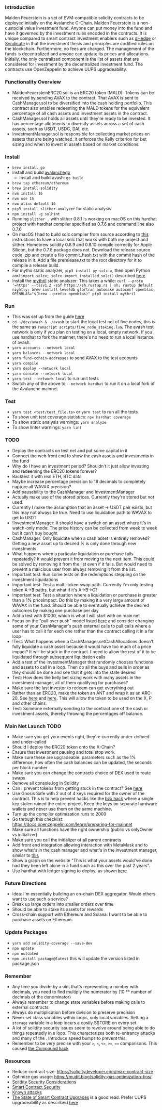 ### Introduction
Malden Feuerstein is a set of EVM-compatible solidity contracts to be deployed initially on the Avalanche C-Chain. Malden Feuerstein is a non-custodial value investment fund. Anyone can put money into the fund and have it governed by the investment rules encoded in the contracts. It is unique compared to smart contract investment enablers such as [dHedge](https://www.dhedge.org) or [Syndicate](https://syndicate.io) in that the investment thesis and principles are codified rules on the blockchain. Furthermore, no fees are charged. The management of the funds is decentralized and anyone can update its prices and allocations. Initially, the only centralized component is the list of assets that are considered for investment by the decentralized investment fund. The contracts use OpenZeppelin to achieve UUPS upgradeability.

### Functionality Overview
- MaldenFeuersteinERC20.sol is an ERC20 token (MALD). Tokens can be received by sending AVAX to the contract. That AVAX is sent to CashManager.sol to be diversified into the cash holding portfolio. This contract also enables redeeming the MALD tokens for the equivalent percentage of all cash assets and investment assets in the contract.
- CashManager.sol holds all assets until they're ready to be invested. It has percentage allotments to diversify assets across a set of cash assets, such as USDT, USDC, DAI, etc.
- InvestmentManager.sol is responsible for collecting market prices on assets that are being watched. It enforces the Kelly criterion for bet sizing and when to invest in assets based on market conditions. 

### Install
- `brew install go`
- Install and build [avalanchego](https://github.com/ava-labs/avalanchego)
    - Install and build avash: `go build`
- `brew tap ethereum/ethereum`
- `brew install solidity`
- `nvm install 16`
- `nvm use 16`
- `nvm alias default 16`
- `pip3 install slither-analyzer` for static analysis
- `npm install -g solhint`
- Running `slither .` with slither 0.8.1 is working on macOS on this hardhat project with hardhat compiler specified as 0.7.6 and command line also 0.7.6
- On macOS I had to build solc compiler from source according to [this](https://docs.soliditylang.org/en/latest/installing-solidity.html#building-from-source) instructions to have a local solc that works with both my project and slither. Homebrew solidity 0.8.9 and 0.8.10 compile correctly for Apple Silicon, but the 0.7.6 package does not. Download the release source code .zip and create a file commit_hash.txt with the commit hash of the release in it. Add a file prerelease.txt to the root directory for it to compile a release build.
- For mythx static analyzer, `pip3 install py-solc-x`, then open Python and `import solcx; solcx.import_installed_solc()` described [here](https://solcx.readthedocs.io/en/latest/version-management.html#importing-already-installed-versions)
- Install the [mythril](https://github.com/ConsenSys/mythril) static analyzer: This takes a while: `curl --proto '=https' --tlsv1.2 -sSf https://sh.rustup.rs | sh; rustup default nightly; brew install leveldb gfortran automake autoconf openblas; OPENBLAS="$(brew --prefix openblas)" pip3 install mythril`

### Run
- This was set up from the guide [here](https://docs.avax.network/build/tutorials/smart-contracts/using-hardhat-with-the-avalanche-c-chain)
- `cd ~/dev/avash & ./avash` to start the local test net of five nodes, this is the same as `runscript scripts/five_node_staking.lua`. The avash test network is only if you plan on testing on a local, empty network. If you use hardhat to fork the mainnet, there's no need to run a local instance of avash.
- `yarn accounts --network local`
- `yarn balances --network local`
- `yarn fund-cchain-addresses` to send AVAX to the test accounts
- `yarn compile`
- `yarn deploy --network local`
- `yarn console --network local`
- `yarn test --network local` to run unit tests
- Switch any of the above to `--network hardhat` to run it on a local fork of the Avalanche mainnet

### Test
- `yarn test <test/test_file.ts>` or `yarn test` to run all the tests
- To show unit test coverage statistics: `npx hardhat coverage`
- To show static analysis warnings: `yarn analyze`
- To show linter warnings: `yarn lint`

### TODO
- Deploy the contracts on test net and put some capital in it
- Connect the web front end to show the cash assets and investments in the fund
- Why do I have an investment period? Shouldn't it just allow investing and redeeming the ERC20 tokens forever?
- Backtest it with real ETH, BTC data
- Maybe increase percentage precision to 18 decimals to completely capture all WAVAX precision?
- Add pausability to the CashManager and InvestmentManager
- Actually make use of the stored prices. Currently they're stored but not used.
- Currently I make the assumption that an asset -> USDT pair exists, but this may not always be true. Need to use liquidation path to WAVAX to get to USDT
- !InvestmentManager: It should have a switch on an asset where it's in watch-only mode: The price history can be collected from week to week but it can't buy bought
- CashManager: Only liquidate when a cash asset is entirely removed? Getting a new asset up to desired % is only done through new investments.
- What happens when a particular liquidation or purchase fails repeatedly? It would prevent it from moving to the next item. This could be solved by removing it from the list even if it fails. But would need to prevent a malicious user from always removing it from the list.
- Important test: Run some tests on the redemptions stepping on the investment liquidations
- Important test: Test a multi-token swap path. Currently I'm only testing token A->B paths, but what if it's A->B->C?
- Important test: Test a situation where a liquidation or purchase is greater than a 1% priceImpact. Do this by making it a very large amount of WAVAX in the fund. Should be able to eventually achieve the desired outcomes by making one purchase per day
- Add a test with $1000, which is what I will start with on main net
- Focus on the "pull over push" model listed [here](https://eth.wiki/en/howto/smart-contract-safety) and consider changing some of your CashManager's push external calls to pull calls where a user has to call it for each one rather than the contract calling it in a for loop
- !Test: What happens when a CashManager.setCashAllocations doesn't fully liquidate a cash asset because it would have too much of a price impact? It will be stuck in the contract. I need to allow the rest of it to be liquidated through subsequent liquidation calls
- Add a test of the InvestmentManager that randomly chooses functions and assets to call in a loop. Then do all the buys and sells in order as they should be done and see that it gets into the state desired
- Test: How does the kelly bet sizing work with many assets in the investment manager, all of them qualifying for purchases?
- Make sure the last investor to redeem can get everything out
- Rather than an ERC20, make the token an ANT and wrap it as an ARC-20. See [here](https://medium.com/avalancheavax/apricot-phase-five-p-c-atomic-transfers-atomic-transaction-batching-and-c-chain-fee-algorithm-912507489ecd) and [here](https://docs.avax.network/build/references/coreth-arc20s). This will allow the token to be used on the X, P, and other chains.
- Test: Someone externally sending to the contract one of the cash or investment assets, thereby throwing the percentages off balance.

### Main Net Launch TODO
- Make sure you get your events right, they're currently under-defined and under-called
- Should I deploy the ERC20 token onto the X-Chain?
- Ensure that investment pausing and total stop work
- Make sure these are upgradeable: parameters such as the 1% difference, how often the cash balances can be updated, the seconds per block number
- Make sure you can change the contracts choice of DEX used to route swaps
- Remove all console.log in Solidity
- Can I prevent tokens from getting stuck in the contract? See [here](https://soliditydeveloper.com/eip-165)
- Use Gnosis Safe with 2 out of 4 keys required for the owner of the contract. This is to help prevent hacks like the [bzx hack](https://bzx.network/blog/prelminary-post-mortem) where a single key stolen ruined the entire project. Keep the keys on separate hardware wallets and never use them on the same machine.
- Turn up the compiler optimization runs to 2000
- Go through this checklist: https://docs.openzeppelin.com/learn/preparing-for-mainnet
- Make sure all functions have the right ownership (public vs onlyOwner vs initializer)
- Make sure you call the initializer of all parent contracts
- Add front end integration allowing interaction with MetaMask and to show what's in the cash manager and what's in the investment manager, similar to [this](https://medium.com/linum-labs/hackathon-dapps-just-got-a-whole-lot-easier-46fd53ade769)
- Show a graph on the website "This is what your assets would've done had they been left alone in a fund such as this over the past 2 years".
- Use hardhat with ledger signing to deploy, as shown [here](https://github.com/nomiclabs/hardhat/issues/1159#issuecomment-849648283)

### Future Directions
- Idea: I'm essentially building an on-chain DEX aggregator. Would others want to use such a service?
- Break up large orders into smaller orders over time
- Should be able to stake its assets for rewards
- Cross-chain support with Ethereum and Solana. I want to be able to purchase assets on Ethereum.

### Update Packages
- `yarn add solidity-coverage --save-dev`
- `npm update`
- `npm outdated`
- `npm install package@latest` this will update the version listed in package.json

### Remember
- Any time you divide by a uint that's representing a number with decimals, you need to find multiply the numerator by (10 ** number of decimals of the denominator)
- Always remember to change state variables before making calls to external contracts
- Always do multiplication before division to preserve precision
- Never set class variables within loops, only local variables. Setting a `storage` variable in a loop incurs a costly SSTORE on every set
- A lot of solidity security issues seem to revolve around being able to do things repeatedly in a loop. This characterizes both re-entrancy attacks and many of the . Introduce speed bumps to prevent this.
- Remember to be very precise with your `>`, `<`, `<=`, `>=`, `==` comparisons. This caused [the Compound hack](https://twitter.com/Mudit__Gupta/status/1443454935639609345?s=20)

### Resources
- Reduce contract size: https://soliditydeveloper.com/max-contract-size
- Optimize gas usage: https://mudit.blog/solidity-gas-optimization-tips/
- [Solidity Security Considerations](https://docs.soliditylang.org/en/v0.8.10/security-considerations.html)
- [Smart Contract Security](https://eth.wiki/en/howto/smart-contract-safety)
- [Known attacks](https://consensys.github.io/smart-contract-best-practices/known_attacks/)
- [The State of Smart Contract Upgrades](https://blog.openzeppelin.com/the-state-of-smart-contract-upgrades/) is a good read. Prefer UUPS upgradeability as described [here](https://docs.openzeppelin.com/contracts/4.x/api/proxy#transparent-vs-uups)

